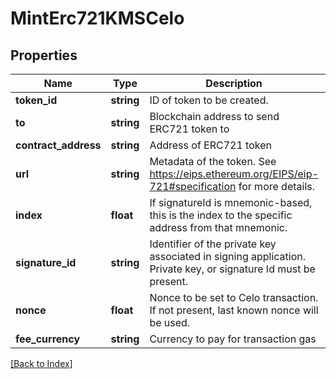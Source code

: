 # MintErc721KMSCelo

## Properties

Name | Type | Description | Notes
------------ | ------------- | ------------- | -------------
**token_id** | **string** | ID of token to be created. |
**to** | **string** | Blockchain address to send ERC721 token to |
**contract_address** | **string** | Address of ERC721 token |
**url** | **string** | Metadata of the token. See https://eips.ethereum.org/EIPS/eip-721#specification for more details. |
**index** | **float** | If signatureId is mnemonic-based, this is the index to the specific address from that mnemonic. | [optional]
**signature_id** | **string** | Identifier of the private key associated in signing application. Private key, or signature Id must be present. |
**nonce** | **float** | Nonce to be set to Celo transaction. If not present, last known nonce will be used. | [optional]
**fee_currency** | **string** | Currency to pay for transaction gas |

[[Back to Index]](../index.md)
